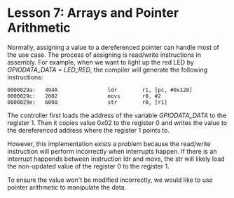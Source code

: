 # Lesson 7: Arrays and Pointer Arithmetic

Normally, assigning a value to a dereferenced pointer can handle most of the use case. The process of assigning is read/write instructions in assembly. For example, when we want to light up the red LED by *GPIODATA_DATA = LED_RED*, the compiler will generate the following instructions:

```assembly
0000029a:   494A                ldr        r1, [pc, #0x128]
0000029c:   2002                movs       r0, #2
0000029e:   6008                str        r0, [r1]
```

The controller first loads the address of the variable *GPIODATA_DATA* to the register 1. Then it copies value 0x02 to the register 0 and writes the value to the dereferenced address where the register 1 points to.

However, this implementation exists a problem because the read/write instruction will perform incorrectly when interrupts happen. If there is an interrupt happends between instruction ldr and movs, the str will likely load the non-updated value of the register 0 to the register 1.

To ensure the value won't be modified incorrectly, we would like to use pointer arithmetic to manipulate the data. 